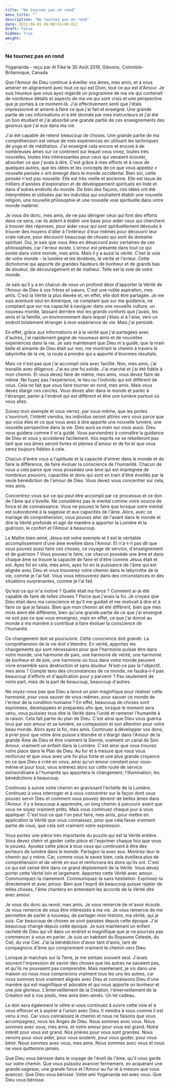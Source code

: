 ```yaml
---
title: "Ne tournez pas en rond"
menu_title: ""
description: "Ne tournez pas en rond"
date: 2022-06-01 06:00:01+00:822
draft: False
hidden: True
weight:
---
```

### Ne tournez pas en rond

Yogananda - reçu par Al Fike le 30 Août 2019, Gibsons, Colombie-Britannique, Canada

Que l'Amour de Dieu continue à éveiller vos âmes, mes amis, et à vous amener en alignement avec tout ce qui est Divin, tout ce qui est d'Amour. Je suis heureux que vous ayez regardé un programme de ma vie qui contenait de nombreux détails et aspects de ma vie qui sont vrais et une perspective que je portais à ce moment-là. J'ai effectivement senti que j'étais impressionné et amené à faire ce que j'ai fait et enseigné. Une grande partie de ces informations m'a été donnée par mes instructeurs et j'ai été un bon étudiant et j'ai absorbé une grande partie de ces enseignements des gourous que j'ai eus dans ma vie.

J'ai été capable de retenir beaucoup de choses. Une grande partie de ma compréhension est venue de mes expériences en utilisant les techniques de yoga et de méditation. J'ai enseigné cela encore et encore à de nombreuses âmes sur ce continent sur lequel vous vivez, toutes très nouvelles, toutes très intéressantes pour ceux qui venaient écouter, absorber ce que j'avais à dire. C'est grâce à mes efforts et à ceux de quelques autres, que les idées et les concepts de ce que vous appelez « nouvelle pensée » ont émergé dans le monde occidental. Bien sûr, cette pensée n'est pas nouvelle. Elle est très vieille et ancienne. Elle est issue de milliers d'années d'exploration et de développement spirituels en Inde et dans d'autres endroits du monde. De bien des façons, ces idées ont été interprétées et utilisées par les individus qui souhaitent établir une nouvelle religion, une nouvelle philosophie et une nouvelle voie spirituelle dans votre monde matériel.

Je vous dis donc, mes amis, de ne pas dénigrer ceux qui font des efforts dans ce sens, car ils aident à établir une base pour aider ceux qui cherchent à trouver des réponses, pour aider ceux qui sont spirituellement dévoués à trouver des moyens d'aller à l'intérieur d'eux-mêmes pour découvrir leur vraie nature, pour découvrir beaucoup de choses qui sont du domaine spirituel. Oui, je sais que vous êtes en désaccord avec certaines de ces philosophies, car l'erreur existe. L'erreur est présente dans tout ce qui existe dans votre monde, mes amis. Mais il y a aussi la vérité. C'est la voie de votre monde - la lumière et les ténèbres, la vérité et l'erreur. Cette dichotomie qui apporte de grandes hauteurs de bonheur et de grands bas de douleur, de découragement et de malheur. Telle est la voie de votre monde.

Je sais qu'il y a en chacun de vous un profond désir d'apporter la Vérité de l'Amour de Dieu à vos frères et sœurs. C'est une noble aspiration, mes amis. C'est la Vérité la plus élevée et, en effet, elle doit être partagée. Je me suis aventuré seul en Amérique, ne comptant que sur ma guidance, ne comptant que sur ma capacité à naviguer dans une nouvelle culture, un nouveau monde, laissant derrière moi les grands conforts que j'avais, les amis et la famille, un environnement dans lequel j'étais si à l'aise, vers un endroit totalement étranger à mon expérience de vie. Mais j'ai persisté.

En effet, grâce aux informations et à la vérité que j'ai partagées avec d'autres, j'ai rapidement gagné de nouveaux amis et de nouvelles expériences dans la vie. Je sais maintenant que Dieu m'a guidé, que la main belle et aimante de Dieu était sur moi, me montrant le chemin à travers le labyrinthe de la vie, la route à prendre qui a apporté d'énormes résultats.

Mais ce n'est pas que j'ai accompli cela avec facilité. Non, mes amis, j'ai travaillé avec diligence. J'ai eu une foi solide. J'ai marché et j'ai été fidèle à mon chemin. Et vous devez faire de même, mes amis, vous devez faire de même. Ne fuyez pas l'expérience, le lieu ou l'individu qui est différent de vous. Cela ne fait que vous faire tourner en rond, mes amis. Mais vous devez élargir ces cercles. Vous devez aller dans le monde et parler à l'étranger, parler à l'endroit qui est différent et être une lumière partout où vous allez.

Suivez mon exemple et vous verrez, par vous-même, que les portes s'ouvriront, l'intérêt viendra, les individus seront attirés vers vous parce que qui vous êtes et ce que vous avez à dire apporte une nouvelle lumière, une nouvelle perspective dans la vie. Dieu aura sa main sur vous aussi. Dieu vous guidera comme il m'a guidé. Vous parviendrez à connaître la guidance de Dieu et vous y accéderez facilement. Vos esprits ne se rebelleront pas tant que vos âmes seront fortes et pleines d'amour et de foi et que vous serez toujours fidèles à cela.

Chacun d'entre vous a l'aptitude et la capacité d'entrer dans le monde et de faire la différence, de faire évoluer la conscience de l'humanité. Chacun de vous a cela parce que vous possédez une âme qui est imprégnée de nombreux pouvoirs, capacités et dons qui sont en train d'être éveillés par la seule bénédiction de l'amour de Dieu. Vous devez vous concentrer sur cela, mes amis. 

Concentrez-vous sur ce qui peut être accompli par ce processus et ce don de l'âme qui s'éveille. Ne considérez pas le mental comme votre source de force et de connaissance. Vous ne pouvez le faire que lorsque votre mental est subordonné à la sagesse et aux capacités de l'âme. Alors, avec ce mariage de compréhension, vous pouvez aller de l'avant dans le monde et dire la Vérité profonde et agir de manière à apporter la Lumière et la guérison, le confort et l'Amour à beaucoup.

Le Maître bien-aimé, Jésus est votre exemple et il est le véritable accomplissement d'une âme éveillée dans l'Amour. Et n'a-t-il pas dit que vous pouvez aussi faire ces choses, ce voyage de service, d'enseignement et de guérison ? Vous pouvez le faire, car chacun possède une âme et dans chaque âme se trouve la capacité de faire et d'être comme Jésus était et est. Ayez foi en cela, mes amis, ayez foi en la puissance de l'âme qui est alignée avec Dieu et vous trouverez votre chemin dans le labyrinthe de la vie, comme je l'ai fait. Vous vous retrouverez dans des circonstances et des situations surprenantes, comme je l'ai fait.

Qu'est-ce qui m'a motivé ? Quelle était ma force ? Comment ai-je été capable de faire de telles choses ? Parce que j'avais la foi. Je croyais que Dieu était dans ma conscience et qu'il me guidait et me motivait à dire et à faire ce que je faisais. Bien que mon chemin ait été différent, bien que mes mots aient été différents, bien qu'une grande partie de ce que j'ai enseigné ne soit pas ce que vous enseignez, mais en effet, ce que j'ai donné au monde à ma manière a contribué à faire évoluer la conscience de l'humanité.

Ce changement doit se poursuivre. Cette conscience doit grandir. La compréhension de la vie doit s'étendre. En vérité, apportez les changements qui sont nécessaires pour que l'harmonie puisse être dans votre monde, une harmonie de paix, une harmonie de vérité, une harmonie de bonheur et de joie, une harmonie où tous dans votre monde peuvent vivre ensemble sans destruction et sans douleur. N'est-ce pas là l'objectif, mes amis ? Compte tenu des circonstances de ce monde, ne faudra-t-il pas beaucoup d'efforts et d'application pour y parvenir ? Pas seulement de votre part, mais de la part de beaucoup, beaucoup d'autres.

Ne voyez-vous pas que Dieu a lancé un plan magnifique pour réaliser cette harmonie, pour vous sauver de vous-mêmes, pour sauver ce monde de l'erreur de la condition humaine ? En effet, beaucoup de choses sont exprimées, développées et préparées afin que, lorsque le moment sera venu, vous puissiez tous dire la Vérité dans l'unité et ramener l'humanité à la raison. Cela fait partie du plan de Dieu. C'est ainsi que Dieu vous guérira tous par son amour et sa lumière, sa compassion et son attention pour votre beau monde. Alors ayez la foi, mes amis. Continuez à développer vos dons, à prier pour que votre âme puisse s'étendre et s'élargir dans l'Amour de la grande Âme de Dieu et être vraiment la Sienne, vraiment un canal de Son Amour, vraiment un enfant dans la Lumière. C'est ainsi que vous trouvez votre place dans le Plan de Dieu. Au fur et à mesure que vous vous renforcez et que vous avez une foi plus forte et une plus grande croyance en ce que Dieu a créé en vous, ainsi qu'un amour constant pour vous-même et pour tous, vous entrerez alors sur cette route de service extraordinaire à l'humanité qui apportera le changement, l'illumination, les bénédictions à beaucoup.

Continuez à suivre votre chemin en gravissant l'échelle de la Lumière. Continuez à vous interroger et à vous concentrer sur la façon dont vous pouvez servir Dieu et comment vous pouvez devenir de belles âmes dans l'Amour. Il y a beaucoup à apprendre, un long chemin à parcourir avant que vous ne soyez vraiment prêts. Mais vous continuez chaque jour à vous appliquer. C'est tout ce que l'on peut faire, mes amis, pour mettre en application la Vérité que vous connaissez, pour que cela fasse vraiment partie de vous, que cela soit vraiment votre expression.

Vous portez une pièce très importante du puzzle qui est la Vérité entière. Vous devez chérir et garder cette pièce et l'exprimer chaque fois que vous le pouvez. Ajoutez cette pièce à tous ceux qui continuent à être des porteurs de lumière dans le monde. Partagez-la avec eux. Montrez-leur le chemin qui y mène. Car, comme vous le savez bien, cela éveillera plus de compréhension et de vérité en eux et renforcera les dons qu'ils ont. C'est ce qui est censé être dans ce grand déploiement de la Vérité. Vous devez porter cette Vérité loin et largement. Apportez cette Vérité avec amour. Communiquez-la clairement. Communiquez-la sans hésitation. Exprimez-la directement et avec amour. Bien que l'esprit de beaucoup puisse rejeter de telles choses, l'âme chantera en entendant les accords de la Vérité dite avec amour.

Je vous dis donc au revoir, mes amis. Je vous remercie de m'avoir écouté. Je vous remercie de vous être intéressés à ma vie. Je vous remercie de me permettre de parler à nouveau, de partager mon histoire, ma vérité, qui je suis. Car beaucoup de choses se sont passées depuis cette époque. J'ai beaucoup changé depuis cette époque. Je suis maintenant un enfant racheté de Dieu qui vit dans un endroit si magnifique que je ne pourrais pas commencer à vous en parler. Je suis un habitant du Royaume Céleste, du Ciel, du vrai Ciel. J'ai la bénédiction d'avoir tant d'amis, tant de compagnons d'âme qui comprennent vraiment le chemin vers Dieu.

Lorsque je marchais sur la Terre, je me sentais souvent seul. J'avais souvent l'impression de savoir des choses que les autres ne savaient pas, et qu'ils ne pouvaient pas comprendre. Mais maintenant, je vis dans une maison où nous nous comprenons vraiment tous les uns les autres, car nous sommes tous vraiment alignés avec Dieu et connaissons Dieu d'une manière qui est magnifique et adorable et qui nous apporte un bonheur et une joie glorieux. L'émerveillement de la Création, l'émerveillement de la Création est à nos pieds, mes amis bien-aimés. Un tel cadeau.

Le don sera également le vôtre si vous continuez à suivre cette voie et à vous efforcer et à aspirer à l'union avec Dieu. Il viendra à vous comme il est venu à moi. Car vous connaissez le chemin et nous ne faisons que vous accompagnez, nous les Anges de Dieu. Nous sommes avec vous. Nous sommes avec vous, mes amis, et notre amour pour vous est grand. Notre intérêt pour vous est grand. Nos prières pour vous sont grandes. Nous venons pour vous aider, pour vous soutenir, pour vous guider, pour vous bénir. Nous sommes avec vous, mes amis. Nous sommes avec vous et nous ne vous quitterons jamais.

Que Dieu vous bénisse dans le voyage de l'éveil de l'âme, qu'il vous garde sur votre chemin. Que vous puissiez avancer fermement, en acquérant une grande sagesse, une grande force et l'Amour au fur et à mesure que vous avancez. Que Dieu vous bénisse. Votre ami Yogananda est avec vous. Que Dieu vous bénisse.



